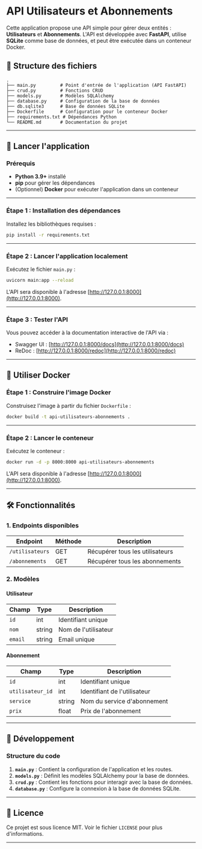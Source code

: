 # API Utilisateurs et Abonnements

Cette application propose une API simple pour gérer deux entités : **Utilisateurs** et **Abonnements**. L'API est développée avec **FastAPI**, utilise **SQLite** comme base de données, et peut être exécutée dans un conteneur Docker.

## 📁 Structure des fichiers

```
.
├── main.py         # Point d'entrée de l'application (API FastAPI)
├── crud.py         # Fonctions CRUD
├── models.py       # Modèles SQLAlchemy
├── database.py     # Configuration de la base de données
├── db.sqlite3      # Base de données SQLite
├── Dockerfile      # Configuration pour le conteneur Docker
├── requirements.txt # Dépendances Python
└── README.md       # Documentation du projet
```

---

## 🚀 Lancer l'application

### Prérequis
- **Python 3.9+** installé
- **pip** pour gérer les dépendances
- (Optionnel) **Docker** pour exécuter l'application dans un conteneur

---

### Étape 1 : Installation des dépendances
Installez les bibliothèques requises :
```bash
pip install -r requirements.txt
```

---

### Étape 2 : Lancer l'application localement
Exécutez le fichier `main.py` :
```bash
uvicorn main:app --reload
```

L'API sera disponible à l'adresse [http://127.0.0.1:8000](http://127.0.0.1:8000).

---

### Étape 3 : Tester l'API
Vous pouvez accéder à la documentation interactive de l'API via :
- Swagger UI : [http://127.0.0.1:8000/docs](http://127.0.0.1:8000/docs)
- ReDoc : [http://127.0.0.1:8000/redoc](http://127.0.0.1:8000/redoc)

---

## 🐳 Utiliser Docker

### Étape 1 : Construire l'image Docker
Construisez l'image à partir du fichier `Dockerfile` :
```bash
docker build -t api-utilisateurs-abonnements .
```

---

### Étape 2 : Lancer le conteneur
Exécutez le conteneur :
```bash
docker run -d -p 8000:8000 api-utilisateurs-abonnements
```

L'API sera disponible à l'adresse [http://127.0.0.1:8000](http://127.0.0.1:8000).



---

## 🛠 Fonctionnalités

### 1. **Endpoints disponibles**
| Endpoint             | Méthode | Description                  |
|----------------------|---------|------------------------------|
| `/utilisateurs`      | GET     | Récupérer tous les utilisateurs |
| `/abonnements`       | GET     | Récupérer tous les abonnements |

### 2. **Modèles**

#### Utilisateur
| Champ    | Type   | Description             |
|----------|--------|-------------------------|
| `id`     | int    | Identifiant unique      |
| `nom`    | string | Nom de l'utilisateur    |
| `email`  | string | Email unique            |

#### Abonnement
| Champ           | Type   | Description                    |
|------------------|--------|--------------------------------|
| `id`            | int    | Identifiant unique             |
| `utilisateur_id` | int    | Identifiant de l'utilisateur   |
| `service`        | string | Nom du service d'abonnement    |
| `prix`          | float  | Prix de l'abonnement           |

---

## 🔧 Développement

### Structure du code

1. **`main.py`** : Contient la configuration de l'application et les routes.
2. **`models.py`** : Définit les modèles SQLAlchemy pour la base de données.
3. **`crud.py`** : Contient les fonctions pour interagir avec la base de données.
4. **`database.py`** : Configure la connexion à la base de données SQLite.

---

## 📄 Licence

Ce projet est sous licence MIT. Voir le fichier `LICENSE` pour plus d'informations.

---


